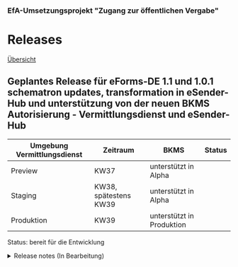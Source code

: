 ### EfA-Umsetzungsprojekt "Zugang zur öffentlichen Vergabe"
# Releases
[Übersicht](/Readme.md)
<br>

## Geplantes Release für eForms-DE 1.1 und 1.0.1 schematron updates, transformation in eSender-Hub und unterstützung von der neuen BKMS Autorisierung - Vermittlungsdienst und eSender-Hub
| Umgebung Vermittlungsdienst  | Zeitraum              | BKMS                      | Status |
|------------|-----------------------|---------------------------|--------|
| Preview    | KW37                  | unterstützt in Alpha      |        |
| Staging    | KW38, spätestens KW39 | unterstützt in Alpha      |        |
| Produktion | KW39                  | unterstützt in Produktion |        |
Status: bereit für die Entwicklung<br>
<details>
<summary>Release notes (In Bearbeitung)</summary>

### Vermittlungsdienst
>**Umgebungen** <br>
>Preview Umgebung https://preview.ozg-vermittlungsdienst.de<br>
>Staging Umgebung https://staging.ozg-vermittlungsdienst.de<br>
>Production Umgebung https://ozg-vermittlungsdienst.de<br>

- Neue BKMS Autorisierung wurde implementiert
- ...
-
### eSender-Hub
- eFormsDE 1.1 -> eForms SDK 1.7 Mapping wurde hinzugefügt
- Neue transformation bezüglich 'requestedPublicationDate' wurden implementiert
- ...

### Validator
- Schematron updates für eFroms-DE 1.1 und 1.0.1 wurden hinzugefügt
- ...

## Geplantes Release für eForms-DE 1.1 - Vermittlungsdienst und eSender-Hub
| Umgebung Vermittlungsdienst  | Zeitraum              |  BKMS                      | Status         |
|------------|-----------------------|---------------------------|----------------|
| Preview    | KW34                  | noch nicht unterstützt    | veröffentlicht |
| Staging    | KW35, spätestens KW36 | unterstützt in Alpha      |                |
| Produktion | KW37                  | unterstützt in Produktion |                |
Status: In Entwicklung<br>
<details>
<summary>Release notes (In Bearbeitung)</summary>

### Vermittlungsdienst
>**Umgebungen** <br>
>Preview Umgebung https://preview.ozg-vermittlungsdienst.de<br>
>Staging Umgebung https://staging.ozg-vermittlungsdienst.de<br>
>Production Umgebung https://ozg-vermittlungsdienst.de<br>

- Unterstützung von eForms-DE 1.1 wurde implementiert
- Zertifikate wurden aus den tenants ausgelagert und werden pro Umgebung verwendet
- Autorisation über apiKey in Tenant ist nicht mehr möglich
- Ein neuer Job für die re-sync von den Status wurde implementiert
- ...
- 
### eSender-Hub
 - eFormsDE 1.1 -> eForms SDK 1.7 Mapping wurde hinzugefügt
 - Eine zusätzliche Log-Ebene wurde hinzugefügt
 - ...

## Release Offline-Validator für eForms-DE 1.0.1 und 1.1.0
Status: Veröffentlicht 14.08.2023<br>
https://github.com/EFA-FHB/eforms-validator-core/releases/tag/1.0.3
<br><br>
## Production Release Juni - Vermittlungsdienst & eSender-Hub
Status: Veröffentlicht 28.06.2023<br>
<details>
<summary>Release notes</summary>

### Vermittlungsdienst
>**Umgebungen** <br>
>Preview Umgebung https://preview.ozg-vermittlungsdienst.de<br>
>Staging Umgebung https://staging.ozg-vermittlungsdienst.de<br>
>Production Umgebung https://ozg-vermittlungsdienst.de<br>

>**Info** <br>
>Nach dem Produktionsrelease im Juni muss für die Produktions- und Stagingumgebung erneut ein User angefragt werden, auch wenn in Preview bereits ein User besteht. 

- Stop-Endpoint zum stoppen von nationalen Bekanntmachungen im BKMS hinzugefügt
- Prüfung dass Aktualisierungen von Bekanntmachungen nicht möglich sind, wenn die vorherige Version nicht gestoppt wurde oder wenn sie bereits veröffentlicht ist
- Open-Api-Beschreibung angepasst
- Verbesserte Fehlermeldungen bei der Rückgabe von Informationen an FVH
- Metriken hinzugefügt, um die letzten erfolgreichen und erfolglosen Endpunktaufrufe zusammen mit den geplanten Jobläufen zu messen
- Mehrere Optimierungen und Fehlerbehebungen
- Einführung von Paging für geplante Jobs
- Prüfung von auftretenden Aktualisierungen von eSender verbessert
- Die Integration des internen Validator wurde verbessert, die Fehlertypen sind nun klarer klassifiziert.
- Die Antwort auf das Datum der letzten Aktualisierung der PSPs wurde aktualisiert und ist nun genauer.
- Geänderte Namen für Fehlergründe:
Anstelle von DELIVERY_NOT_FOUND steht NOTICE_NOT_FOUND
Anstelle von DELIVERY_ALREADY_PROCESSED steht NOTICE_ALREADY_PROCESSED
Anstelle von DELIVERY_METADATA_INVALID steht NOTICE_METADATA_INVALID
- Neuer Endpunkt /v1/notices/status erstellt - Gibt die Statusinformationen für Bekanntmachungen innerhalb eines bestimmten Zeitraums zurück.

### eSender-Hub
- Manueller Stopp in BKMS implementiert, wenn PSP die Benachrichtigung stoppt
- Automatische Stopp in BKMS aufgrund von TED NOT_PUBLISHED implementiert
- Aktualisierte Übersetzungen für Fehlermeldungen
- Transformationen umgesetzt: Versionsumwandlung von eform-de-1.0 nach eform-sdk-1.5 und Umwandlung von DE-Codelisten in EU-Codelisten
- Implementiert: Abrufen und Speichern des BKMS-Status PUBLISHED
- Jobs PROCESS_NOTICES und ALIGN_TED_STATUS verbessert
- Einführung einer Anwendung zur Kontoverwaltung
- Verbesserte Antwort für Vermittlungsdienst im Falle von Duplikaten
- API-Schlüssel für Produktions- und Staging-Benutzer wurden aktualisiert
- Performance Verbesserungen
- Mehrere Optimierungen und Fehlerbehebungen
</details>
<br>

## Preview Release Mai - Vermittlungsdienst & Validator Webservice
Status: Veröffentlicht 04.05.2023<br>
<details>
<summary>Release notes</summary>
<br>

### Vermittlungsdienst
Preview Umgebung https://bkms-mediator-app-preview.efa-fhb.apps-int.nortal.com
- Erweiterung der API Autorisierung um Refresh Token<br>
Details unter [Anbindung an den Vermittlungsdienst](/documentation/Connection_to_mediator.md)

- Erweiterung der Statusinformationen um Transferinformationen (Warnungen und Fehlermeldungen).<br> 
Details unter [Status- und Transferinformationen](/documentation/Status_information.md)
- Detailliertere Fehlermeldungen 
- Versionsprüfung erfolgt nun zusätzlich anhand der Daten des Bekanntmachungsservice<br>
Bei Übermittlung einer Änderungsmitteilung einer unterschwelligen Bekanntmachung erfolgen folgende Prüfungen:<br>
-Ist die zu ändernde Bekanntmachung im BKMS vorhanden?<br>
-Sind bereits mehrere Bekanntmachungen im BKMS vorhanden, deren verkettete noticeId und noticeVersion mit dem Change Notice Version Identifier übereinstimmen?<br>
-Ist eine Änderungsmitteilung im BKMS vorhanden, welche die zu ändernde Version bereits aktualisiert hat?<br>
Das heißt es wird nur die neueste Version in einer Kette von Bekanntmachungen aktualisiert.
- Im Bekanntmachungsservice veröffentlichte unterschwellige Bekanntmachungen erhalten den Status PUBLISHED.<br>
Der Status wird bei einer Statusabfrage entsprechend zurückgegeben.
- Mehrere Optimierungen und Fehlerbehebungen
<br><br>

### Validator
Preview Umgebung https://eforms-validator-preview.efa-fhb.apps-int.nortal.com 
- Erweiterung des Ergebnis-Reports um die Regelbezeichnung `rule` und die angewandte Regel `ruleContent` 

- Mehrere Optimierungen und Fehlerbehebungen
</details>
<br>
</details>

